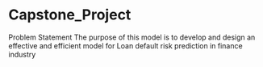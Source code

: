 # Capstone_Project
Problem Statement
The purpose of this model is to develop and design an 
effective and efficient model for Loan default risk prediction in 
finance industry
